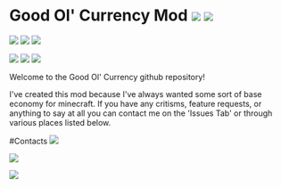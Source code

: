 # Good Ol' Currency Mod [![](http://cf.way2muchnoise.eu/full_254346_downloads.svg)](https://minecraft.curseforge.com/projects/good-ol-currency) [![](http://cf.way2muchnoise.eu/versions/MC%20Versions_254346_all.svg)](https://minecraft.curseforge.com/projects/good-ol-currency)

[![](https://img.shields.io/badge/1.11.2-soon-lightgrey.svg)](https://minecraft.curseforge.com/projects/good-ol-currency/files)
[![](https://img.shields.io/badge/Latest%20Version-null-blue.svg)](https://minecraft.curseforge.com/projects/good-ol-currency/files)
[![](https://img.shields.io/badge/Supported-Fully-brightgreen.svg)](https://minecraft.curseforge.com/projects/good-ol-currency/files)

[![](https://img.shields.io/badge/1.10.2-beta-yellow.svg)](https://minecraft.curseforge.com/projects/good-ol-currency/files)
[![](https://img.shields.io/badge/Latest%20Version-1.4.3-blue.svg)](https://minecraft.curseforge.com/projects/good-ol-currency/files)
[![](https://img.shields.io/badge/Supported-Fully-brightgreen.svg)](https://minecraft.curseforge.com/projects/good-ol-currency/files)

Welcome to the Good Ol' Currency github repository!

I've created this mod because I've always wanted some sort of base economy for minecraft. If you have any critisms, feature requests, or anything to say at all you can contact me on the 'Issues Tab' or through various places listed below.



#Contacts
[![](https://img.shields.io/badge/CurseForge-Beardlessbrady-F26122.svg)](https://minecraft.curseforge.com/members/BeardlessBrady)

[![](https://img.shields.io/badge/Discord-Beardlessbrady%232909-7289DA.svg)](https://discordapp.com/)

[![](https://img.shields.io/badge/Twitter-__Beardlessbrady-1DA1F2.svg)](https://twitter.com/_BeardlessBrady)
